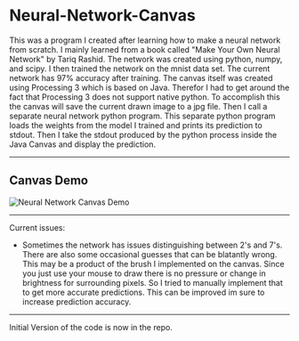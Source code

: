 # Neural-Network-Canvas

This was a program I created after learning how to make a neural network from scratch. I mainly learned from a book called "Make Your Own Neural Network" by Tariq Rashid. The network was created using python, numpy, and scipy. I then trained the network on the mnist data set. The current network has 97% accuracy after training. The canvas itself was created using Processing 3 which is based on Java. Therefor I had to get around the fact that Processing 3 does not support native python. To accomplish this the canvas will save the current drawn image to a jpg file. Then I call a separate neural network python program. This separate python program loads the weights from the model I trained and prints its prediction to stdout. Then I take the stdout produced by the python process inside the Java Canvas and display the prediction.

---

## Canvas Demo

![Neural Network Canvas Demo](https://i.imgur.com/R1RyVl4.gif)

---

Current issues:

- Sometimes the network has issues distinguishing between 2's and 7's. There are also some occasional guesses that can be blatantly wrong. This may be a product of the brush I implemented on the canvas. Since you just use your mouse to draw there is no pressure or change in brightness for surrounding pixels. So I tried to manually implement that to get more accurate predictions. This can be improved im sure to increase prediction accuracy.

---

Initial Version of the code is now in the repo.
